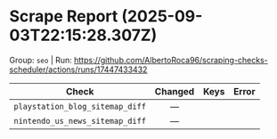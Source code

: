 # Scrape Report (2025-09-03T22:15:28.307Z)

Group: `seo`  |  Run: https://github.com/AlbertoRoca96/scraping-checks-scheduler/actions/runs/17447433432

| Check | Changed | Keys | Error |
|---|:---:|:--|:--|
| `playstation_blog_sitemap_diff` | — |  |  |
| `nintendo_us_news_sitemap_diff` | — |  |  |

